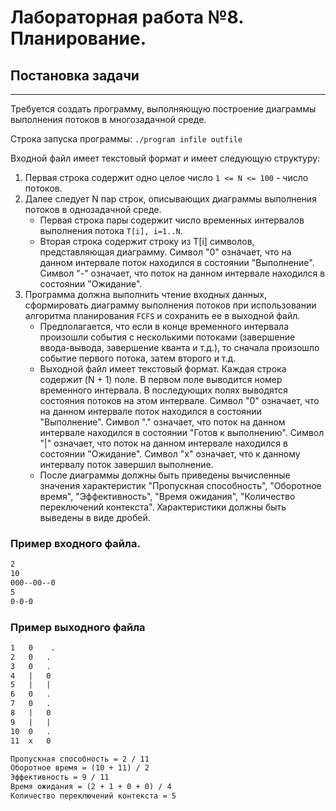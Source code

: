 # Лабораторная работа №8. Планирование.

## Постановка задачи
-----------------

Требуется создать программу, выполняющую построение диаграммы выполнения потоков в многозадачной среде.

Строка запуска программы: `./program infile outfile`

Входной файл имеет текстовый формат и имеет следующую структуру:

1. Первая строка содержит одно целое число `1 <= N <= 100` - число потоков.
2. Далее следует N пар строк, описывающих диаграммы выполнения потоков в однозадачной среде.
    * Первая строка пары содержит число временных интервалов выполнения потока `T[i], i=1..N`.
    * Вторая строка содержит строку из T[i] символов, представляющая диаграмму. Символ "0" означает, что на данном
интервале поток находился в состоянии "Выполнение". Символ "-" означает, что поток на данном интервале
находился в состоянии "Ожидание".
3. Программа должна выполнить  чтение входных данных, сформировать диаграмму выполнения потоков при использовании
алгоритма планирования `FCFS` и сохранить ее в выходной файл. 
    * Предполагается, что если в конце временного интервала произошли события с несколькими потоками (завершение 
ввода-вывода, завершение кванта и т.д.), то сначала произошло событие первого потока, затем второго и т.д.
    * Выходной файл имеет текстовый формат. Каждая строка содержит (N + 1) поле. В первом поле выводится номер временного
интервала. В последующих полях выводятся состояния потоков на этом интервале. Символ "0" означает, что на данном
интервале поток находился в состоянии "Выполнение". Символ "." означает, что поток на данном интервале находился
в состоянии "Готов к выполнению". Символ "|" означает, что поток на данном интервале находился в состоянии "Ожидание".
Символ "x" означает, что к данному интервалу поток завершил выполнение.
    * После диаграммы должны быть приведены вычисленные значения характеристик "Пропускная способность", "Оборотное время",
"Эффективность", "Время ожидания", "Количество переключений контекста". Характеристики должны быть выведены в виде
дробей.

### Пример входного файла.

```txt
2
10
000--00--0
5
0-0-0
```
### Пример выходного файла

```txt
1	0	 .
2	0	.
3	0	.
4	|	0
5	|	|
6	0	.
7	0	.
8	|	0
9	|	|
10	0	.
11	x	0

Пропускная способность = 2 / 11  
Оборотное время = (10 + 11) / 2  
Эффективность = 9 / 11  
Время ожидания = (2 + 1 + 0 + 0) / 4  
Количество переключений контекста = 5  
```
